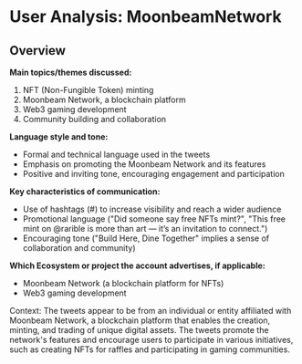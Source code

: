 # User Analysis: MoonbeamNetwork

## Overview

**Main topics/themes discussed:**

1. NFT (Non-Fungible Token) minting
2. Moonbeam Network, a blockchain platform
3. Web3 gaming development
4. Community building and collaboration

**Language style and tone:**

* Formal and technical language used in the tweets
* Emphasis on promoting the Moonbeam Network and its features
* Positive and inviting tone, encouraging engagement and participation

**Key characteristics of communication:**

* Use of hashtags (#) to increase visibility and reach a wider audience
* Promotional language ("Did someone say free NFTs mint?", "This free mint on @rarible is more than art — it’s an invitation to connect.")
* Encouraging tone ("Build Here, Dine Together" implies a sense of collaboration and community)

**Which Ecosystem or project the account advertises, if applicable:**

* Moonbeam Network (a blockchain platform for NFTs)
* Web3 gaming development

Context:
The tweets appear to be from an individual or entity affiliated with Moonbeam Network, a blockchain platform that enables the creation, minting, and trading of unique digital assets. The tweets promote the network's features and encourage users to participate in various initiatives, such as creating NFTs for raffles and participating in gaming communities.